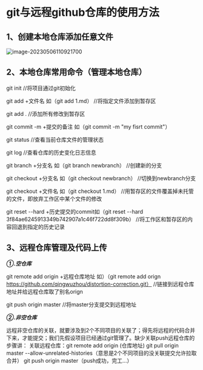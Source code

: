 # git与远程github仓库的使用方法

## 1、创建本地仓库添加任意文件
![image-20230506110921700](https://user-images.githubusercontent.com/63906638/236601844-db459cc0-4bdb-447e-85cb-781ba7b07185.png)

## 2、本地仓库常用命令（管理本地仓库）

git init   //将项目通过git初始化

git add  +文件名    如（git add 1.md）    //将指定文件添加到暂存区

git add .      //添加所有修改到暂存区

git commit -m +提交的备注     如（git commit -m "my fisrt commit"）

git status   //查看当前仓库文件的管理状态

git log   //查看仓库的历史变化日志信息

git branch +分支名	如（git branch newbranch）	//创建新的分支

git checkout +分支名   如（git checkout newbranch）	//切换到newbranch分支

git checkout  +文件名    如（git checkout 1.md）   //用暂存区的文件覆盖掉未托管的文件，即放弃工作区中某个文件的修改

git reset --hard +历史提交的commit如（git reset --hard 3f84ae6245913349b742907a1c46f722dd8f309b）	//将工作区和暂存区的内容回退到指定的历史记录

## 3、远程仓库管理及代码上传 

***①.空仓库***

git remote add origin +远程仓库地址    如）（git remote add orign  https://github.com/qingwuzhou/distortion-correction.git）   //链接到远程仓库地址并给远程仓库取了别名orign

git push origin master     //将master分支提交到远程地址

***②.非空仓库***

远程非空仓库的关联，就要涉及到2个不同项目的关联了；得先将远程的代码合并下来，才能提交；我们先假设项目已经通过git管理了。缺少关联push远程仓库的步骤讲：
关联远程仓库：git remote add origin (仓库地址)
git pull origin master --allow-unrelated-histories（意思是2个不同项目的没关联提交允许拉取合并）
git push origin master（push成功，完工...）
